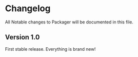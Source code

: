 # Changelog

All Notable changes to Packager will be documented in this file.

## Version 1.0
First stable release. Everything is brand new!